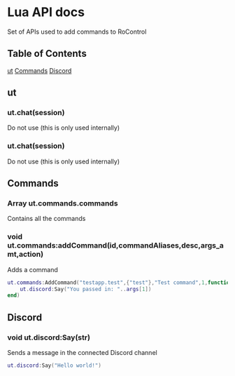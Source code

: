 # Lua API docs

Set of APIs used to add commands to RoControl

## Table of Contents

[ut](#ut)
[Commands](#commands)
[Discord](#discord)

## ut

### ut.chat(session)

Do not use (this is only used internally)

### ut.chat(session)

Do not use (this is only used internally)

## Commands

### Array ut.commands.commands

Contains all the commands

### void ut.commands:addCommand(id,commandAliases,desc,args_amt,action)

Adds a command
```lua
ut.commands:AddCommand("testapp.test",{"test"},"Test command",1,function(args) 
    ut.discord:Say("You passed in: "..args[1])
end)
```

## Discord

### void ut.discord:Say(str)

Sends a message in the connected Discord channel
```lua
ut.discord:Say("Hello world!")
```
